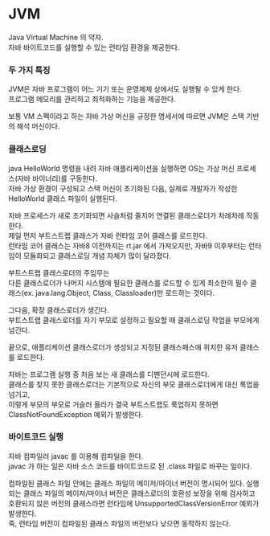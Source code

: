 # JVM

Java Virtual Machine 의 약자.  
자바 바이트코드를 실행할 수 있는 런타임 환경을 제공한다.  

### 두 가지 특징
JVM은 자바 프로그램이 어느 기기 또는 운영체제 상에서도 실행될 수 있게 한다.  
프로그램 메모리를 관리하고 최적화하는 기능을 제공한다.  

보통 VM 스펙이라고 하는 자바 가상 머신을 규정한 명세서에 따르면 JVM은 스택 기반의 해석 머신이다.  

### 클래스로딩

java HelloWorld 명령을 내려 자바 애플리케이션을 실행하면 OS는 가상 머신 프로세스(자바 바이너리)를 구동한다.  
자바 가상 환경이 구성되고 스택 머신이 초기화된 다음, 실제로 개발자가 작성한 HelloWorld 클래스 파일이 실행된다.

자바 프로세스가 새로 초기화되면 사슬처럼 줄지어 연결된 클래스로더가 차례차례 작동한다.  
제일 먼저 부트스트랩 클래스가 자바 런타임 코어 클래스를 로드한다.  
런타임 코어 클래스는 자바8 이전까지는 rt.jar 에서 가져오지만, 자바9 이후부터는 런타임이 모듈화되고 클래스로딩 개념 자체가 많이 달라졌다.  

부트스트랩 클래스로더의 주임무는  
다른 클래스로더가 나머지 시스템에 필요한 클래스를 로드할 수 있게 최소한의 필수 클래스(ex. java.lang.Object, Class, Classloader)만 로드하는 것이다.

그다음, 확장 클래스로더가 생긴다.  
부트스트랩 클래스로더를 자기 부모로 설정하고 필요할 때 클래스로딩 작업을 부모에게 넘긴다.

끝으로, 애플리케이션 클래스로더가 생성되고 지정된 클래스패스에 위치한 유저 클래스를 로드한다.  

자바는 프로그램 실행 중 처음 보는 새 클래스를 디펜던시에 로드한다.  
클래스를 찾지 못한 클래스로더는 기본적으로 자신의 부모 클래스로더에게 대신 룩업을 넘기고,  
이렇게 부모의 부모로 거슬러 올라가 결국 부트스트랩도 룩업하지 못하면 ClassNotFoundException 예외가 발생한다.  

### 바이트코드 실행

자바 컴파일러 javac 를 이용해 컴파일을 한다.  
javac 가 하는 일은 자바 소스 코드를 바이트코드로 된 .class 파일로 바꾸는 일이다.  

컴파일된 클래스 파일 안에는 클래스 파일의 메이저/마이너 버전이 명시되어 있다.
실행되는 클래스 파일의 메이저/마이너 버전은 클래스로더의 호환성 보장을 위해 검사하고 호환되지 않은 버전의 클래스라면 런타임에 UnsupportedClassVersionError 예외가 발생한다.  
죽, 런타임 버전이 컴파일된 클래스 파일의 버전보다 낮으면 동작하지 않는다.

